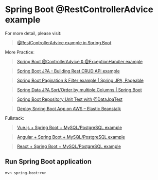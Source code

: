 # Spring Boot @RestControllerAdvice example

For more detail, please visit:
> [@RestControllerAdvice example in Spring Boot](https://bezkoder.com/spring-boot-restcontrolleradvice/)

More Practice:
> [Spring Boot @ControllerAdvice & @ExceptionHandler example](https://bezkoder.com/spring-boot-controlleradvice-exceptionhandler/)

> [Spring Boot JPA - Building Rest CRUD API example](https://bezkoder.com/spring-boot-jpa-crud-rest-api/)

> [Spring Boot Pagination & Filter example | Spring JPA, Pageable](https://bezkoder.com/spring-boot-pagination-filter-jpa-pageable/)

> [Spring Data JPA Sort/Order by multiple Columns | Spring Boot](https://bezkoder.com/spring-data-sort-multiple-columns/)

> [Spring Boot Repository Unit Test with @DataJpaTest](https://bezkoder.com/spring-boot-unit-test-jpa-repo-datajpatest/)

> [Deploy Spring Boot App on AWS – Elastic Beanstalk](https://bezkoder.com/deploy-spring-boot-aws-eb/)

Fullstack:
> [Vue.js + Spring Boot + MySQL/PostgreSQL example](https://bezkoder.com/spring-boot-vue-js-crud-example/)

> [Angular + Spring Boot + MySQL/PostgreSQL example](https://bezkoder.com/angular-10-spring-boot-crud/)

> [React + Spring Boot + MySQL/PostgreSQL example](https://bezkoder.com/react-spring-boot-crud/)

## Run Spring Boot application
```
mvn spring-boot:run
```

